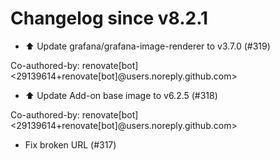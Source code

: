 # Changelog since v8.2.1
- ⬆️ Update grafana/grafana-image-renderer to v3.7.0 (#319)

Co-authored-by: renovate[bot] <29139614+renovate[bot]@users.noreply.github.com> 
- ⬆️ Update Add-on base image to v6.2.5 (#318)

Co-authored-by: renovate[bot] <29139614+renovate[bot]@users.noreply.github.com> 
- Fix broken URL (#317) 

